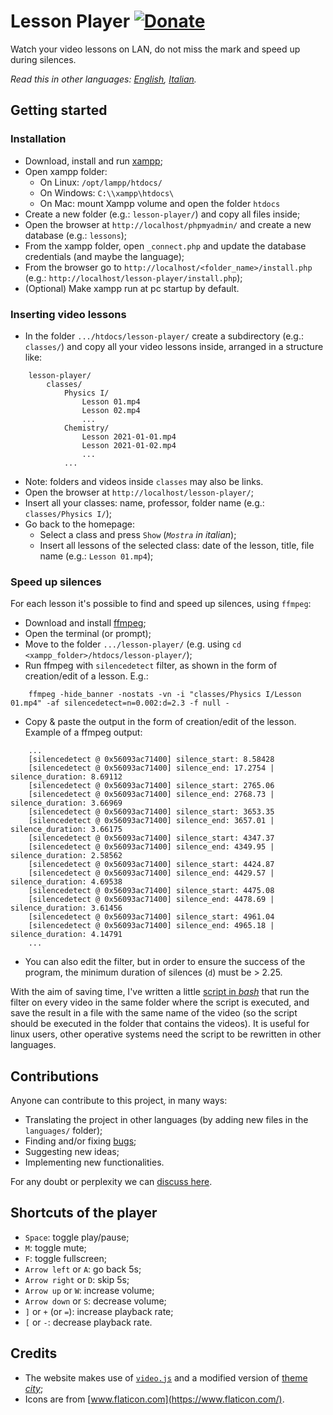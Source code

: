 # Lesson Player [![Donate](https://img.shields.io/badge/donate-paypal-blue.svg)](https://www.paypal.com/paypalme/VincenzoPadula)
Watch your video lessons on LAN, do not miss the mark and speed up during silences.

*Read this in other languages: [English](README.md), [Italian](README.it.md).*

## Getting started

### Installation
  * Download, install and run [xampp](https://www.apachefriends.org/download.html);
  * Open xampp folder:
    * On Linux: ``/opt/lampp/htdocs/``
    * On Windows: ``C:\\xampp\htdocs\``
    * On Mac: mount Xampp volume and open the folder ``htdocs``
  * Create a new folder (e.g.: ``lesson-player/``) and copy all files inside;
  * Open the browser at ``http://localhost/phpmyadmin/`` and create a new database (e.g.: ``lessons``);
  * From the xampp folder, open ``_connect.php`` and update the database credentials (and maybe the language);
  * From the browser go to ``http://localhost/<folder_name>/install.php`` (e.g.: ``http://localhost/lesson-player/install.php``);
  * (Optional) Make xampp run at pc startup by default.

### Inserting video lessons
  * In the folder ``.../htdocs/lesson-player/`` create a subdirectory (e.g.: ``classes/``) and copy all your video lessons inside, arranged in a structure like:

```
    lesson-player/
        classes/
            Physics I/
                Lesson 01.mp4
                Lesson 02.mp4
                ...
            Chemistry/
                Lesson 2021-01-01.mp4
                Lesson 2021-01-02.mp4
                ...
            ...
```

  * Note: folders and videos inside ``classes`` may also be links.
  * Open the browser at ``http://localhost/lesson-player/``;
  * Insert all your classes: name, professor, folder name (e.g.: ``classes/Physics I/``);
  * Go back to the homepage:
    * Select a class and press ``Show`` (_``Mostra`` in italian_);
    * Insert all lessons of the selected class: date of the lesson, title, file name (e.g.: ``Lesson 01.mp4``);

### Speed up silences
For each lesson it's possible to find and speed up silences, using ``ffmpeg``:
  * Download and install [ffmpeg](https://ffmpeg.org/);
  * Open the terminal (or prompt);
  * Move to the folder ``.../lesson-player/`` (e.g. using ``cd <xampp_folder>/htdocs/lesson-player/``);
  * Run ffmpeg with ``silencedetect`` filter, as shown in the form of creation/edit of a lesson. E.g.:

```
    ffmpeg -hide_banner -nostats -vn -i "classes/Physics I/Lesson 01.mp4" -af silencedetect=n=0.002:d=2.3 -f null -
```

  * Copy & paste the output in the form of creation/edit of the lesson. Example of a ffmpeg output:

```
    ...
    [silencedetect @ 0x56093ac71400] silence_start: 8.58428
    [silencedetect @ 0x56093ac71400] silence_end: 17.2754 | silence_duration: 8.69112
    [silencedetect @ 0x56093ac71400] silence_start: 2765.06
    [silencedetect @ 0x56093ac71400] silence_end: 2768.73 | silence_duration: 3.66969
    [silencedetect @ 0x56093ac71400] silence_start: 3653.35
    [silencedetect @ 0x56093ac71400] silence_end: 3657.01 | silence_duration: 3.66175
    [silencedetect @ 0x56093ac71400] silence_start: 4347.37
    [silencedetect @ 0x56093ac71400] silence_end: 4349.95 | silence_duration: 2.58562
    [silencedetect @ 0x56093ac71400] silence_start: 4424.87
    [silencedetect @ 0x56093ac71400] silence_end: 4429.57 | silence_duration: 4.69538
    [silencedetect @ 0x56093ac71400] silence_start: 4475.08
    [silencedetect @ 0x56093ac71400] silence_end: 4478.69 | silence_duration: 3.61456
    [silencedetect @ 0x56093ac71400] silence_start: 4961.04
    [silencedetect @ 0x56093ac71400] silence_end: 4965.18 | silence_duration: 4.14791
    ...
```

  * You can also edit the filter, but in order to ensure the success of the program, the minimum duration of silences (``d``) must be > 2.25.

With the aim of saving time, I've written a little [script in _bash_](https://github.com/padvincenzo/lesson-player/blob/main/scripts/silences.sh) that run the filter on every video in the same folder where the script is executed, and save the result in a file with the same name of the video (so the script should be executed in the folder that contains the videos).
It is useful for linux users, other operative systems need the script to be rewritten in other languages.

## Contributions
Anyone can contribute to this project, in many ways:
* Translating the project in other languages (by adding new files in the ``languages/`` folder);
* Finding and/or fixing [bugs](https://github.com/padvincenzo/lesson-player/issues);
* Suggesting new ideas;
* Implementing new functionalities.

For any doubt or perplexity we can [discuss here](https://github.com/padvincenzo/lesson-player/discussions).

## Shortcuts of the player
* ``Space``: toggle play/pause;
* ``M``: toggle mute;
* ``F``: toggle fullscreen;
* ``Arrow left`` or ``A``: go back 5s;
* ``Arrow right`` or ``D``: skip 5s;
* ``Arrow up`` or ``W``: increase volume;
* ``Arrow down`` or ``S``: decrease volume;
* ``]`` or ``+`` (or ``=``): increase playback rate;
* ``[`` or ``-``: decrease playback rate.

## Credits
* The website makes use of [``video.js``](https://videojs.com/) and a modified version of [theme _city_](https://github.com/videojs/themes);
* Icons are from [www.flaticon.com](https://www.flaticon.com/).
